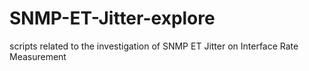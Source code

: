 # SNMP-ET-Jitter-explore
scripts related to the investigation of SNMP ET Jitter on Interface Rate Measurement
